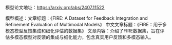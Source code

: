 模型论文地址：https://arxiv.org/abs/2407.11522

模型概述：文章标题：《FIRE: A Dataset for Feedback Integration and Refinement Evaluation of Multimodal Models》
中文文章标题：《FIRE：用于多模态模型反馈集成和细化评估的数据集》
文章内容：介绍了FIRE数据集，旨在评估多模态模型对反馈的集成与细化能力，包含真实用户反馈和多模态输入。
